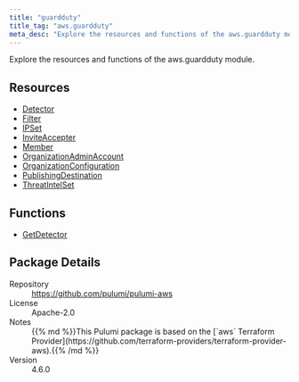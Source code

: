 ```yaml
---
title: "guardduty"
title_tag: "aws.guardduty"
meta_desc: "Explore the resources and functions of the aws.guardduty module."
---
```


<!-- WARNING: this file was generated by Pulumi Docs Generator. -->
<!-- Do not edit by hand unless you're certain you know what you are doing! -->

Explore the resources and functions of the aws.guardduty module.

<h2 id="resources">Resources</h2>
<ul class="api">
    <li><a href="detector" title="Detector"><span class="symbol resource"></span>Detector</a></li>
    <li><a href="filter" title="Filter"><span class="symbol resource"></span>Filter</a></li>
    <li><a href="ipset" title="IPSet"><span class="symbol resource"></span>IPSet</a></li>
    <li><a href="inviteaccepter" title="InviteAccepter"><span class="symbol resource"></span>InviteAccepter</a></li>
    <li><a href="member" title="Member"><span class="symbol resource"></span>Member</a></li>
    <li><a href="organizationadminaccount" title="OrganizationAdminAccount"><span class="symbol resource"></span>OrganizationAdminAccount</a></li>
    <li><a href="organizationconfiguration" title="OrganizationConfiguration"><span class="symbol resource"></span>OrganizationConfiguration</a></li>
    <li><a href="publishingdestination" title="PublishingDestination"><span class="symbol resource"></span>PublishingDestination</a></li>
    <li><a href="threatintelset" title="ThreatIntelSet"><span class="symbol resource"></span>ThreatIntelSet</a></li>
</ul>

<h2 id="functions">Functions</h2>
<ul class="api">
    <li><a href="getdetector" title="GetDetector"><span class="symbol function"></span>GetDetector</a></li>
</ul>

<h2 id="package-details">Package Details</h2>
<dl class="package-details">
	<dt>Repository</dt>
	<dd><a href="https://github.com/pulumi/pulumi-aws">https://github.com/pulumi/pulumi-aws</a></dd>
	<dt>License</dt>
	<dd>Apache-2.0</dd>
	<dt>Notes</dt>
	<dd>{{% md %}}This Pulumi package is based on the [`aws` Terraform Provider](https://github.com/terraform-providers/terraform-provider-aws).{{% /md %}}</dd>
	<dt>Version</dt>
	<dd>4.6.0</dd>
</dl>

